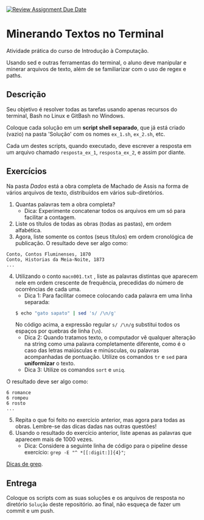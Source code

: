[![Review Assignment Due Date](https://classroom.github.com/assets/deadline-readme-button-24ddc0f5d75046c5622901739e7c5dd533143b0c8e959d652212380cedb1ea36.svg)](https://classroom.github.com/a/L0wh9Moz)
# Minerando Textos no Terminal
Atividade prática do curso de Introdução à Computação.

Usando sed e outras ferramentas do terminal, o aluno deve manipular e minerar arquivos de texto, além de se familiarizar com o uso de regex e paths.

## Descrição
Seu objetivo é resolver todas as tarefas usando apenas recursos do terminal, Bash no Linux e GitBash no Windows. 

Coloque cada solução em um **script shell separado**, que já está criado (vazio) na pasta 'Solução' com os nomes `ex_1.sh`, `ex_2.sh`, etc.

Cada um destes scripts, quando executado, deve escrever a resposta em um arquivo chamado `resposta_ex_1`, `resposta_ex_2`, e assim por diante. 

## Exercícios
Na pasta *Dados* está a obra completa de Machado de Assis na forma de vários arquivos de texto, distribuídos em vários sub-diretórios.

1. Quantas palavras tem a obra completa?
   - Dica: Experimente concatenar todos os arquivos em um só para facilitar a contagem.
2. Liste os títulos de todas as obras (todas as pastas), em ordem alfabética.
3. Agora, liste somente os contos (seus títulos) em ordem cronológica de publicação. O resultado deve ser algo como:

```
Conto, Contos Fluminenses, 1870
Conto, Historias da Meia-Noite, 1873
...
```
4. Utilizando o conto `macn001.txt` , liste as palavras distintas que aparecem nele em ordem crescente de frequência, precedidas do número de ocorrências de cada uma. 
   - Dica 1: Para facilitar comece colocando cada palavra em uma linha separada:
   ```bash
   $ echo "gato sapato" | sed 's/ /\n/g'
   ```
   No código acima, a expressão regular `s/ /\n/g` substitui todos os espaços por quebras de linha (`\n`).
   - Dica 2: Quando tratamos texto, o computador vê qualquer alteração na string como uma palavra completamente diferente, como é o caso das letras maiúsculas e minúsculas, ou palavras acompanhadas de pontuação. Utilize os comandos `tr` e `sed` para **uniformizar** o texto.
   - Dica 3: Utilize os comandos `sort` e `uniq`.
   
O resultado deve ser algo como:
```
6 romance
6 rompeu
6 rosto
...
```
5. Repita o que foi feito no exercício anterior, mas agora para todas as obras. Lembre-se das dicas dadas nas outras questões!
6. Usando o resultado do exercício anterior, liste apenas as palavras que aparecem mais de 1000 vezes. 
   - Dica: Considere a seguinte linha de código para o pipeline desse exercício: `grep -E "^ *[[:digit:]]{4}"`; 
 
[Dicas de grep](https://github.com/fccoelho/introcomp/blob/main/conte%C3%BAdo/Introdu%C3%A7%C3%A3o%20%C3%A0%20programa%C3%A7%C3%A3o/GREP.md).
   
## Entrega
Coloque os scripts com as suas soluções e os arquivos de resposta no diretório `Solução` deste repositório. ao final, não esqueça de fazer um commit e um push.
